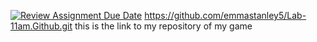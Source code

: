 [![Review Assignment Due Date](https://classroom.github.com/assets/deadline-readme-button-8d59dc4de5201274e310e4c54b9627a8934c3b88527886e3b421487c677d23eb.svg)](https://classroom.github.com/a/LIimz7z_)
https://github.com/emmastanley5/Lab-11am.Github.git
this is the link to my repository of my game 
